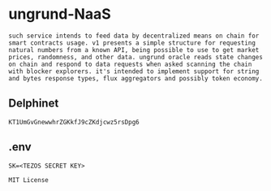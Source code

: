 # ungrund-NaaS
`
such service intends to feed data by decentralized means on chain for smart contracts usage. v1 presents a simple structure for requesting natural numbers from a known API, being possible to use to get market prices, randomness, and other data. ungrund oracle reads state changes on chain and respond to data requests when asked scanning the chain with blocker explorers.
it's intended to implement support for string and bytes response types, flux aggregators and possibly token economy. 
`

## Delphinet
`
KT1UmGvGnewwhrZGKkfJ9cZKdjcwz5rsDpg6
`

## .env
`
SK=<TEZOS SECRET KEY>
`

`MIT License`
